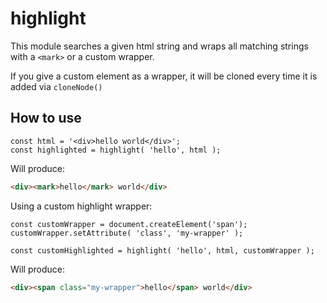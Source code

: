 # highlight

This module searches a given html string and wraps all matching strings with a `<mark>` or a custom wrapper.

If you give a custom element as a wrapper, it will be cloned every time it is added via `cloneNode()`

## How to use

```es6
const html = '<div>hello world</div>';
const highlighted = highlight( 'hello', html );
```

Will produce:

```html
<div><mark>hello</mark> world</div>
```

Using a custom highlight wrapper:

```es6
const customWrapper = document.createElement('span');
customWrapper.setAttribute( 'class', 'my-wrapper' );

const customHighlighted = highlight( 'hello', html, customWrapper );
```

Will produce:

```html
<div><span class="my-wrapper">hello</span> world</div>
```
